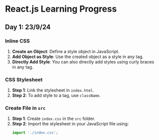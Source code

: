 # React.js Learning Progress

## Day 1: 23/9/24

### Inline CSS
1. **Create an Object**: Define a style object in JavaScript.
2. **Add Object as Style**: Use the created object as a style in any tag.
3. **Directly Add Style**: You can also directly add styles using curly braces in any tag.

### CSS Stylesheet
1. **Step 1**: Link the stylesheet in `index.html`.
2. **Step 2**: To add style to a tag, use `className`.

### Create File in `src`
1. **Step 1**: Create `index.css` in the `src` folder.
2. **Step 2**: Import the stylesheet in your JavaScript file using:
   ```javascript
   import './index.css';
